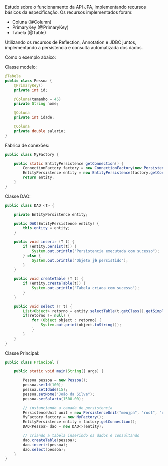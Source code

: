 Estudo sobre o funcionamento da API JPA, implementando recursos básicos da especificação.
Os recursos implementados foram:

- Coluna (@Column)
- PrimaryKey (@PrimaryKey)
- Tabela (@Table)

Utilizando os recursos de Reflection, Annotation e JDBC juntos, implementando
a persistencia e consulta automatizada dos dados.

Como o exemplo abaixo:


Classe modelo:

```java
@Tabela
public class Pessoa {
    @PrimaryKey()
    private int id;

    @Coluna(tamanho = 45)
    private String nome;

    @Coluna
    private int idade;

    @Coluna
    private double salario;
}
```

Fábrica de conexões:
```java
public class MyFactory {

    public static EntityPersistence getConnection() {
        ConnectionFactory factory = new ConnectionFactory(new PersistenceUnit("meujpa","root","root"));
        EntityPersistence entity = new EntityPersistence(factory.getConnection(SelectDatabase.MYSQL));
        return entity;
    }
}
```

Classe DAO:
```java
public class DAO <T> {

    private EntityPersistence entity;

    public DAO(EntityPersistence entity) {
        this.entity = entity;
    }

    public void inserir (T t) {
        if (entity.persist(t)) {
            System.out.println("Persistencia executada com sucesso");
        } else {
            System.out.println("Objeto j� persistido");
        }
    }

    public void createTable (T t) {
        if (entity.createTable(t)) {
            System.out.println("Tabela criada com sucesso");
        }
    }

    public void select (T t) {
        List<Object> retorno = entity.selectTable(t.getClass().getSimpleName());
        if(retorno != null) {
            for (Object object : retorno) {
                System.out.print(object.toString());
            }
        }
    }
}
```


Classe Principal:
```java
public class Principal {

    public static void main(String[] args) {

        Pessoa pessoa = new Pessoa();
        pessoa.setId(100);
        pessoa.setIdade(15);
        pessoa.setNome("João da Silva");
        pessoa.setSalario(1500.00);

        // instanciando a camada de persistencia
        PersistenceUnit unit = new PersistenceUnit("meujpa", "root", "root");
        MyFactory factory = new MyFactory();
        EntityPersistence entity = factory.getConnection();
        DAO<Pessoa> dao = new DAO<>(entity);

        // criando a tabela inserindo os dados e consultando
        dao.createTable(pessoa);
        dao.inserir(pessoa);
        dao.select(pessoa);
    }
}
```

